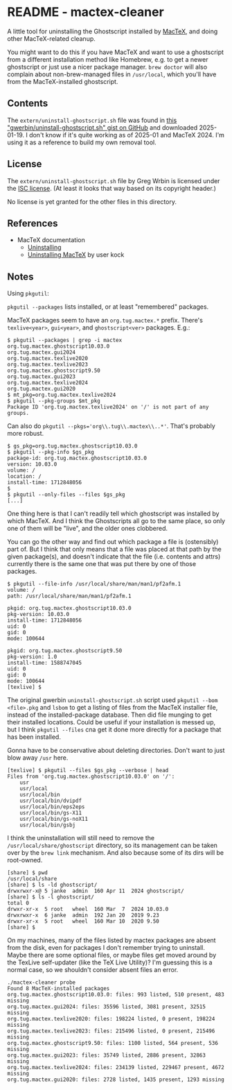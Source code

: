 # README - mactex-cleaner

A little tool for uninstalling the Ghostscript installed by [MacTeX](https://www.tug.org/mactex/), and doing other MacTeX-related cleanup.

You might want to do this if you have MacTeX and want to use a ghostscript from a different installation method like Homebrew, e.g. to get a newer ghostscript or just use a nicer package manager. `brew doctor` will also complain about non-brew-managed files in `/usr/local`, which you'll have from the MacTeX-installed ghostscript.

## Contents

The `extern/uninstall-ghostscript.sh` file was found in [this "gwerbin/uninstall-ghostscript.sh" gist on GitHub](https://gist.github.com/gwerbin/dcba755b0484423e9e45) and downloaded 2025-01-19. I don't know if it's quite working as of 2025-01 and MacTeX 2024. I'm using it as a reference to build my own removal tool.

## License

The `extern/uninstall-ghostscript.sh` file by Greg Wrbin is licensed under the [ISC license](https://opensource.org/license/isc-license-txt). (At least it looks that way based on its copyright header.)

No license is yet granted for the other files in this directory.

## References

* MacTeX documentation
  * [Uninstalling](https://www.tug.org/mactex/uninstalling.html)
  * [Uninstalling MacTeX](https://tug.org/~koch/Uninstalling.html) by user kock

## Notes

Using `pkgutil`:

`pkgutil --packages` lists installed, or at least "remembered" packages.

MacTeX packages seem to have an `org.tug.mactex.*` prefix. There's `texlive<year>`, `gui<year>`, and `ghostscript<ver>` packages. E.g.:

```
$ pkgutil --packages | grep -i mactex
org.tug.mactex.ghostscript10.03.0
org.tug.mactex.gui2024
org.tug.mactex.texlive2020
org.tug.mactex.texlive2023
org.tug.mactex.ghostscript9.50
org.tug.mactex.gui2023
org.tug.mactex.texlive2024
org.tug.mactex.gui2020
$ mt_pkg=org.tug.mactex.texlive2024
$ pkgutil --pkg-groups $mt_pkg
Package ID 'org.tug.mactex.texlive2024' on '/' is not part of any groups.

```

Can also do `pkgutil --pkgs='org\\.tug\\.mactex\\..*'`. That's probably more robust.

```
$ gs_pkg=org.tug.mactex.ghostscript10.03.0
$ pkgutil --pkg-info $gs_pkg
package-id: org.tug.mactex.ghostscript10.03.0
version: 10.03.0
volume: /
location: /
install-time: 1712848056
$
$ pkgutil --only-files --files $gs_pkg
[...]
```

One thing here is that I can't readily tell which ghostscript was installed by which MacTeX. And I think the Ghostscripts all go to the same place, so only one of them will be "live", and the older ones clobbered.

You can go the other way and find out which package a file is (ostensibly) part of. But I think that only means that a file was placed at that path by the given package(s), and doesn't indicate that the file (i.e. contents and attrs) currently there is the same one that was put there by one of those packages.

```
$ pkgutil --file-info /usr/local/share/man/man1/pf2afm.1
volume: /
path: /usr/local/share/man/man1/pf2afm.1

pkgid: org.tug.mactex.ghostscript10.03.0
pkg-version: 10.03.0
install-time: 1712848056
uid: 0
gid: 0
mode: 100644

pkgid: org.tug.mactex.ghostscript9.50
pkg-version: 1.0
install-time: 1588747045
uid: 0
gid: 0
mode: 100644
[texlive] $
```

The original gwerbin `uninstall-ghostscript.sh` script used `pkgutil --bom <file>.pkg` and `lsbom` to get a listing of files from the MacTeX installer file, instead of the installed-package database. Then did file munging to get their installed locations. Could be useful if your installation is messed up, but I think `pkgutil --files` cna get it done more directly for a package that has been installed.

Gonna have to be conservative about deleting directories. Don't want to just blow away `/usr` here.

```
[texlive] $ pkgutil --files $gs_pkg --verbose | head
Files from 'org.tug.mactex.ghostscript10.03.0' on '/':
	usr
	usr/local
	usr/local/bin
	usr/local/bin/dvipdf
	usr/local/bin/eps2eps
	usr/local/bin/gs-X11
	usr/local/bin/gs-noX11
	usr/local/bin/gsbj
```

I think the uninstallation will still need to remove the `/usr/local/share/ghostscript` directory, so its management can be taken over by the `brew link` mechanism. And also because some of its dirs will be root-owned.

```
[share] $ pwd
/usr/local/share
[share] $ ls -ld ghostscript/
drwxrwxr-x@ 5 janke  admin  160 Apr 11  2024 ghostscript/
[share] $ ls -l ghostscript/
total 0
drwxr-xr-x  5 root   wheel  160 Mar  7  2024 10.03.0
drwxrwxr-x  6 janke  admin  192 Jan 20  2019 9.23
drwxr-xr-x  5 root   wheel  160 Mar 10  2020 9.50
[share] $
```

On my machines, many of the files listed by mactex packages are absent from the disk, even for packages I don't remember trying to uninstall. Maybe there are some optional files, or maybe files get moved around by the TexLive self-updater (like the TeX Live Utility)? I'm guessing this is a normal case, so we shouldn't consider absent files an error.

```
./mactex-cleaner probe
Found 8 MacTeX-installed packages
org.tug.mactex.ghostscript10.03.0: files: 993 listed, 510 present, 483 missing
org.tug.mactex.gui2024: files: 35596 listed, 3081 present, 32515 missing
org.tug.mactex.texlive2020: files: 198224 listed, 0 present, 198224 missing
org.tug.mactex.texlive2023: files: 215496 listed, 0 present, 215496 missing
org.tug.mactex.ghostscript9.50: files: 1100 listed, 564 present, 536 missing
org.tug.mactex.gui2023: files: 35749 listed, 2886 present, 32863 missing
org.tug.mactex.texlive2024: files: 234139 listed, 229467 present, 4672 missing
org.tug.mactex.gui2020: files: 2728 listed, 1435 present, 1293 missing
```

